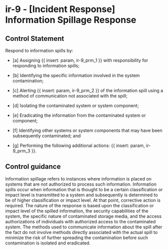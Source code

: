 # ir-9 - \[Incident Response\] Information Spillage Response

## Control Statement

Respond to information spills by:

- \[a\] Assigning {{ insert: param, ir-9_prm_1 }} with responsibility for responding to information spills;

- \[b\] Identifying the specific information involved in the system contamination;

- \[c\] Alerting {{ insert: param, ir-9_prm_2 }} of the information spill using a method of communication not associated with the spill;

- \[d\] Isolating the contaminated system or system component;

- \[e\] Eradicating the information from the contaminated system or component;

- \[f\] Identifying other systems or system components that may have been subsequently contaminated; and

- \[g\] Performing the following additional actions: {{ insert: param, ir-9_prm_3 }}.

## Control guidance

Information spillage refers to instances where information is placed on systems that are not authorized to process such information. Information spills occur when information that is thought to be a certain classification or impact level is transmitted to a system and subsequently is determined to be of higher classification or impact level. At that point, corrective action is required. The nature of the response is based upon the classification or impact level of the spilled information, the security capabilities of the system, the specific nature of contaminated storage media, and the access authorizations of individuals with authorized access to the contaminated system. The methods used to communicate information about the spill after the fact do not involve methods directly associated with the actual spill to minimize the risk of further spreading the contamination before such contamination is isolated and eradicated.
